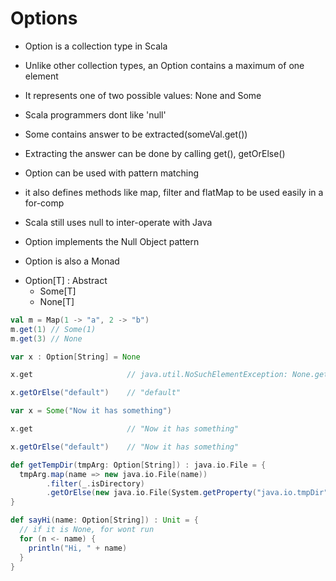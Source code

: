 # Options

- Option is a collection type in Scala
- Unlike other collection types, an Option contains a maximum of one element
- It represents one of two possible values: None and Some

- Scala programmers dont like 'null'
- Some contains answer to be extracted(someVal.get())
- Extracting the answer can be done by calling get(), getOrElse()

- Option can be used with pattern matching
- it also defines methods like map, filter and flatMap to be used easily in a for-comp

- Scala still uses null to inter-operate with Java

- Option implements the Null Object pattern
- Option is also a Monad

* Option[T] : Abstract
  * Some[T]
  * None[T]

```scala
val m = Map(1 -> "a", 2 -> "b")
m.get(1) // Some(1)
m.get(3) // None

var x : Option[String] = None

x.get                     // java.util.NoSuchElementException: None.get in

x.getOrElse("default")    // "default"

var x = Some("Now it has something")

x.get                     // "Now it has something"

x.getOrElse("default")    // "Now it has something"
```


```scala
def getTempDir(tmpArg: Option[String]) : java.io.File = {
  tmpArg.map(name => new java.io.File(name))
        .filter(_.isDirectory)
        .getOrElse(new java.io.File(System.getProperty("java.io.tmpDir")))
}

def sayHi(name: Option[String]) : Unit = {
  // if it is None, for wont run
  for (n <- name) {
    println("Hi, " + name)  
  }
}
```
